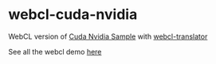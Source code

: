 webcl-cuda-nvidia
=================

WebCL version of [Cuda Nvidia Sample](https://developer.nvidia.com/cuda) with [webcl-translator](https://github.com/wolfviking0/webcl-translator)

See all the webcl demo [here](http://wolfviking0.github.io/webcl-translator/)